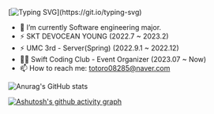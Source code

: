 [![Typing SVG](https://readme-typing-svg.herokuapp.com?font=TImes+New+Roman&size=35&color=8368C0&center=true&lines=Hi+there!+I'm+yenyen31!)](https://git.io/typing-svg)

- 🔭 I’m currently Software engineering major.
- ⚡ SKT DEVOCEAN YOUNG (2022.7 ~ 2023.2)
- ⚡ UMC 3rd - Server(Spring) (2022.9.1 ~ 2022.12)
- 📱🍏 Swift Coding Club - Event Organizer (2023.07 ~ Now)
- 📫 How to reach me: totoro08285@naver.com

![Anurag's GitHub stats](https://github-readme-stats.vercel.app/api?username=yenyen31&show_icons=true&theme=material-palenight)

[![Ashutosh's github activity graph](https://github-readme-activity-graph.cyclic.app/graph?username=Ashutosh00710&theme=rogue)](https://github.com/ashutosh00710/github-readme-activity-graph) 
